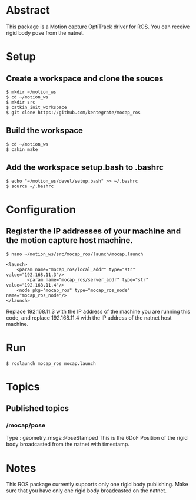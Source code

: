 # Abstract
This package is a Motion capture OptiTrack driver for ROS. You can receive rigid body pose from the natnet.

# Setup

## Create a workspace and clone the souces
```
$ mkdir ~/motion_ws
$ cd ~/motion_ws
$ mkdir src
$ catkin_init_workspace
$ git clone https://github.com/kentegrate/mocap_ros
```

## Build the workspace
```
$ cd ~/motion_ws
$ cakin_make
```

## Add the workspace setup.bash to .bashrc
```
$ echo "~/motion_ws/devel/setup.bash" >> ~/.bashrc
$ source ~/.bashrc
```


# Configuration

## Register the IP addresses of your machine and the motion capture host machine.
```
$ nano ~/motion_ws/src/mocap_ros/launch/mocap.launch
```
```
<launch>
	<param name="mocap_ros/local_addr" type="str" value="192.168.11.3"/>
        <param name="mocap_ros/server_addr" type="str" value="192.168.11.4"/>
	<node pkg="mocap_ros" type="mocap_ros_node" name="mocap_ros_node"/>
</launch>
```
Replace 192.168.11.3 with the IP address of the machine you are running this code, and replace 192.168.11.4 with the IP address of the natnet host machine.

# Run
```
$ roslaunch mocap_ros mocap.launch
```

# Topics
## Published topics
### /mocap/pose
Type : geometry_msgs::PoseStamped
This is the 6DoF Position of the rigid body broadcasted from the natnet with timestamp.


# Notes
This ROS package currently supports only one rigid body publishing. Make sure that you have only one rigid body broadcasted on the natnet.

